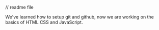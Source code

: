 // readme file 

We've learned how to setup git and github, now we are working on the basics of HTML CSS and JavaScript. 
